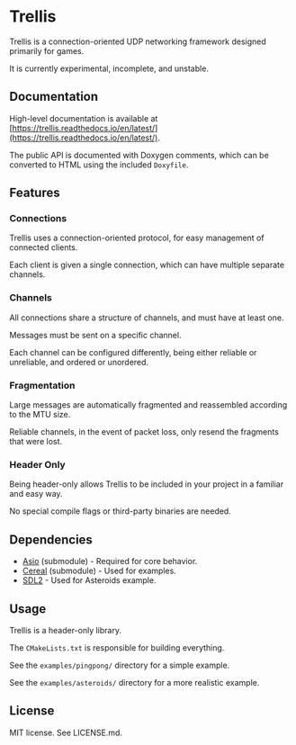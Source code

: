 # Trellis

Trellis is a connection-oriented UDP networking framework designed primarily for games.

It is currently experimental, incomplete, and unstable.

## Documentation

High-level documentation is available at [https://trellis.readthedocs.io/en/latest/](https://trellis.readthedocs.io/en/latest/).

The public API is documented with Doxygen comments, which can be converted to HTML using the included `Doxyfile`.

## Features

### Connections

Trellis uses a connection-oriented protocol, for easy management of connected clients.

Each client is given a single connection, which can have multiple separate channels.

### Channels

All connections share a structure of channels, and must have at least one.

Messages must be sent on a specific channel.

Each channel can be configured differently, being either reliable or unreliable, and ordered or unordered.

### Fragmentation

Large messages are automatically fragmented and reassembled according to the MTU size.

Reliable channels, in the event of packet loss, only resend the fragments that were lost.

### Header Only

Being header-only allows Trellis to be included in your project in a familiar and easy way.

No special compile flags or third-party binaries are needed.

## Dependencies

- [Asio](https://think-async.com/Asio/) (submodule) - Required for core behavior.
- [Cereal](https://uscilab.github.io/cereal/) (submodule) - Used for examples.
- [SDL2](https://www.libsdl.org/) - Used for Asteroids example.

## Usage

Trellis is a header-only library.

The `CMakeLists.txt` is responsible for building everything.

See the `examples/pingpong/` directory for a simple example.

See the `examples/asteroids/` directory for a more realistic example.

## License

MIT license. See LICENSE.md.
